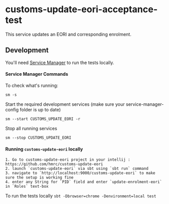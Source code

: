 # customs-update-eori-acceptance-test

This service updates an EORI and corresponding enrolment.

## Development

You'll need [Service Manager](https://github.com/hmrc/service-manager) to run the tests locally.

#### Service Manager Commands

To check what's running:

    sm -s

Start the required development services (make sure your service-manager-config folder is up to date)

    sm --start CUSTOMS_UPDATE_EORI -r

Stop all running services

    sm --stop CUSTOMS_UPDATE_EORI

#### Running `customs-update-eori` locally
    1. Go to customs-update-eori project in your intellij : https://github.com/hmrc/customs-update-eori
    2. launch `customs-update-eori` via sbt using `sbt run` command
    3. navigate to `http://localhost:9000/customs-update-eori` to make sure the setup is working fine
    4. enter any String for `PID` field and enter `update-enrolment-eori` in `Roles` text-box

To run the tests locally
`sbt -Dbrowser=chrome -Denvironment=local test`